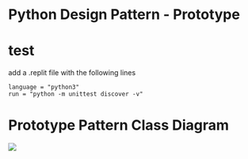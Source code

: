 

# Python Design Pattern - Prototype

# test
add a .replit file with the following lines
```
language = "python3"
run = "python -m unittest discover -v"
```

# Prototype Pattern Class Diagram
![](https://www.programcreek.com/wp-content/uploads/2013/02/prototype-pattern-class-diagram.png)